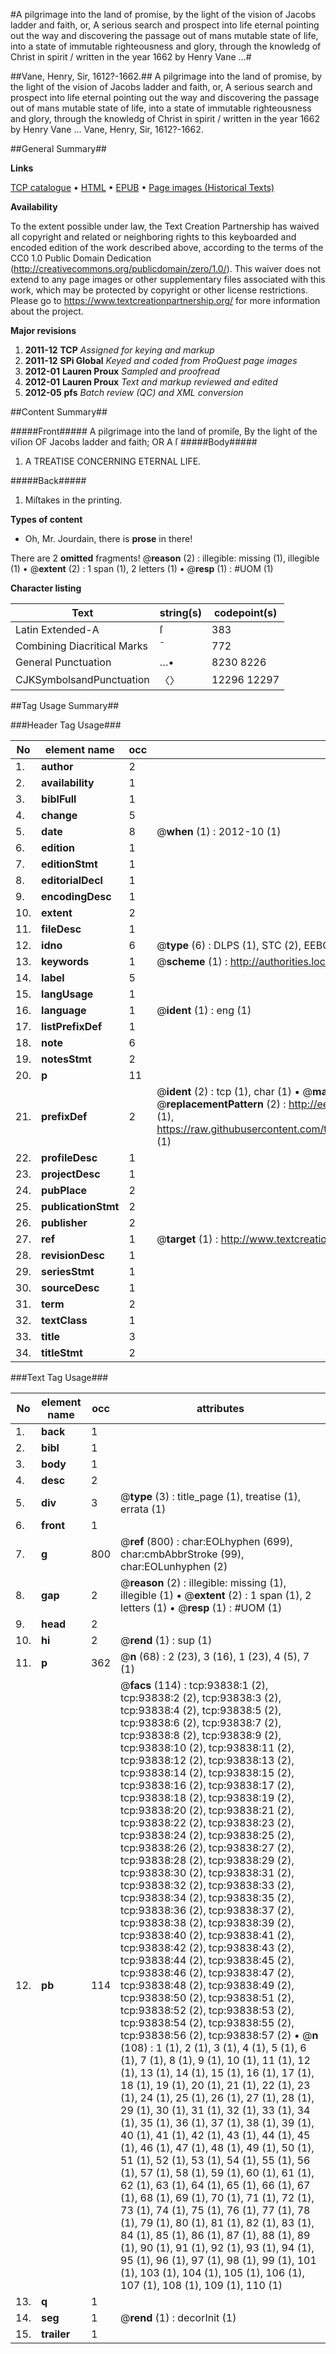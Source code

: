 #A pilgrimage into the land of promise, by the light of the vision of Jacobs ladder and faith, or, A serious search and prospect into life eternal pointing out the way and discovering the passage out of mans mutable state of life, into a state of immutable righteousness and glory, through the knowledg of Christ in spirit / written in the year 1662 by Henry Vane ...#

##Vane, Henry, Sir, 1612?-1662.##
A pilgrimage into the land of promise, by the light of the vision of Jacobs ladder and faith, or, A serious search and prospect into life eternal pointing out the way and discovering the passage out of mans mutable state of life, into a state of immutable righteousness and glory, through the knowledg of Christ in spirit / written in the year 1662 by Henry Vane ...
Vane, Henry, Sir, 1612?-1662.

##General Summary##

**Links**

[TCP catalogue](http://www.ota.ox.ac.uk/tcp/)  • 
[HTML](http://tei.it.ox.ac.uk/tcp/Texts-HTML/free/A65/A65177.html)  • 
[EPUB](http://tei.it.ox.ac.uk/tcp/Texts-EPUB/free/A65/A65177.epub) • 
[Page images (Historical Texts)](https://historicaltexts.jisc.ac.uk/eebo-12782446e)

**Availability**

To the extent possible under law, the Text Creation Partnership has waived all copyright and related or neighboring rights to this keyboarded and encoded edition of the work described above, according to the terms of the CC0 1.0 Public Domain Dedication (http://creativecommons.org/publicdomain/zero/1.0/). This waiver does not extend to any page images or other supplementary files associated with this work, which may be protected by copyright or other license restrictions. Please go to https://www.textcreationpartnership.org/ for more information about the project.

**Major revisions**

1. __2011-12__ __TCP__ *Assigned for keying and markup*
1. __2011-12__ __SPi Global__ *Keyed and coded from ProQuest page images*
1. __2012-01__ __Lauren Proux__ *Sampled and proofread*
1. __2012-01__ __Lauren Proux__ *Text and markup reviewed and edited*
1. __2012-05__ __pfs__ *Batch review (QC) and XML conversion*

##Content Summary##

#####Front#####
A pilgrimage into the land of promiſe, By the light of the viſion OF Jacobs ladder and faith; OR A ſ
#####Body#####

1. A TREATISE CONCERNING ETERNAL LIFE.

#####Back#####

1. Miſtakes in the printing.

**Types of content**

  * Oh, Mr. Jourdain, there is **prose** in there!

There are 2 **omitted** fragments! 
 @__reason__ (2) : illegible: missing (1), illegible (1)  •  @__extent__ (2) : 1 span (1), 2 letters (1)  •  @__resp__ (1) : #UOM (1)

**Character listing**


|Text|string(s)|codepoint(s)|
|---|---|---|
|Latin Extended-A|ſ|383|
|Combining             Diacritical Marks|̄|772|
|General Punctuation|…•|8230 8226|
|CJKSymbolsandPunctuation|〈〉|12296 12297|

##Tag Usage Summary##

###Header Tag Usage###

|No|element name|occ|attributes|
|---|---|---|---|
|1.|__author__|2||
|2.|__availability__|1||
|3.|__biblFull__|1||
|4.|__change__|5||
|5.|__date__|8| @__when__ (1) : 2012-10 (1)|
|6.|__edition__|1||
|7.|__editionStmt__|1||
|8.|__editorialDecl__|1||
|9.|__encodingDesc__|1||
|10.|__extent__|2||
|11.|__fileDesc__|1||
|12.|__idno__|6| @__type__ (6) : DLPS (1), STC (2), EEBO-CITATION (1), OCLC (1), VID (1)|
|13.|__keywords__|1| @__scheme__ (1) : http://authorities.loc.gov/ (1)|
|14.|__label__|5||
|15.|__langUsage__|1||
|16.|__language__|1| @__ident__ (1) : eng (1)|
|17.|__listPrefixDef__|1||
|18.|__note__|6||
|19.|__notesStmt__|2||
|20.|__p__|11||
|21.|__prefixDef__|2| @__ident__ (2) : tcp (1), char (1)  •  @__matchPattern__ (2) : ([0-9\-]+):([0-9IVX]+) (1), (.+) (1)  •  @__replacementPattern__ (2) : http://eebo.chadwyck.com/downloadtiff?vid=$1&page=$2 (1), https://raw.githubusercontent.com/textcreationpartnership/Texts/master/tcpchars.xml#$1 (1)|
|22.|__profileDesc__|1||
|23.|__projectDesc__|1||
|24.|__pubPlace__|2||
|25.|__publicationStmt__|2||
|26.|__publisher__|2||
|27.|__ref__|1| @__target__ (1) : http://www.textcreationpartnership.org/docs/. (1)|
|28.|__revisionDesc__|1||
|29.|__seriesStmt__|1||
|30.|__sourceDesc__|1||
|31.|__term__|2||
|32.|__textClass__|1||
|33.|__title__|3||
|34.|__titleStmt__|2||


###Text Tag Usage###

|No|element name|occ|attributes|
|---|---|---|---|
|1.|__back__|1||
|2.|__bibl__|1||
|3.|__body__|1||
|4.|__desc__|2||
|5.|__div__|3| @__type__ (3) : title_page (1), treatise (1), errata (1)|
|6.|__front__|1||
|7.|__g__|800| @__ref__ (800) : char:EOLhyphen (699), char:cmbAbbrStroke (99), char:EOLunhyphen (2)|
|8.|__gap__|2| @__reason__ (2) : illegible: missing (1), illegible (1)  •  @__extent__ (2) : 1 span (1), 2 letters (1)  •  @__resp__ (1) : #UOM (1)|
|9.|__head__|2||
|10.|__hi__|2| @__rend__ (1) : sup (1)|
|11.|__p__|362| @__n__ (68) : 2 (23), 3 (16), 1 (23), 4 (5), 7 (1)|
|12.|__pb__|114| @__facs__ (114) : tcp:93838:1 (2), tcp:93838:2 (2), tcp:93838:3 (2), tcp:93838:4 (2), tcp:93838:5 (2), tcp:93838:6 (2), tcp:93838:7 (2), tcp:93838:8 (2), tcp:93838:9 (2), tcp:93838:10 (2), tcp:93838:11 (2), tcp:93838:12 (2), tcp:93838:13 (2), tcp:93838:14 (2), tcp:93838:15 (2), tcp:93838:16 (2), tcp:93838:17 (2), tcp:93838:18 (2), tcp:93838:19 (2), tcp:93838:20 (2), tcp:93838:21 (2), tcp:93838:22 (2), tcp:93838:23 (2), tcp:93838:24 (2), tcp:93838:25 (2), tcp:93838:26 (2), tcp:93838:27 (2), tcp:93838:28 (2), tcp:93838:29 (2), tcp:93838:30 (2), tcp:93838:31 (2), tcp:93838:32 (2), tcp:93838:33 (2), tcp:93838:34 (2), tcp:93838:35 (2), tcp:93838:36 (2), tcp:93838:37 (2), tcp:93838:38 (2), tcp:93838:39 (2), tcp:93838:40 (2), tcp:93838:41 (2), tcp:93838:42 (2), tcp:93838:43 (2), tcp:93838:44 (2), tcp:93838:45 (2), tcp:93838:46 (2), tcp:93838:47 (2), tcp:93838:48 (2), tcp:93838:49 (2), tcp:93838:50 (2), tcp:93838:51 (2), tcp:93838:52 (2), tcp:93838:53 (2), tcp:93838:54 (2), tcp:93838:55 (2), tcp:93838:56 (2), tcp:93838:57 (2)  •  @__n__ (108) : 1 (1), 2 (1), 3 (1), 4 (1), 5 (1), 6 (1), 7 (1), 8 (1), 9 (1), 10 (1), 11 (1), 12 (1), 13 (1), 14 (1), 15 (1), 16 (1), 17 (1), 18 (1), 19 (1), 20 (1), 21 (1), 22 (1), 23 (1), 24 (1), 25 (1), 26 (1), 27 (1), 28 (1), 29 (1), 30 (1), 31 (1), 32 (1), 33 (1), 34 (1), 35 (1), 36 (1), 37 (1), 38 (1), 39 (1), 40 (1), 41 (1), 42 (1), 43 (1), 44 (1), 45 (1), 46 (1), 47 (1), 48 (1), 49 (1), 50 (1), 51 (1), 52 (1), 53 (1), 54 (1), 55 (1), 56 (1), 57 (1), 58 (1), 59 (1), 60 (1), 61 (1), 62 (1), 63 (1), 64 (1), 65 (1), 66 (1), 67 (1), 68 (1), 69 (1), 70 (1), 71 (1), 72 (1), 73 (1), 74 (1), 75 (1), 76 (1), 77 (1), 78 (1), 79 (1), 80 (1), 81 (1), 82 (1), 83 (1), 84 (1), 85 (1), 86 (1), 87 (1), 88 (1), 89 (1), 90 (1), 91 (1), 92 (1), 93 (1), 94 (1), 95 (1), 96 (1), 97 (1), 98 (1), 99 (1), 101 (1), 103 (1), 104 (1), 105 (1), 106 (1), 107 (1), 108 (1), 109 (1), 110 (1)|
|13.|__q__|1||
|14.|__seg__|1| @__rend__ (1) : decorInit (1)|
|15.|__trailer__|1||
